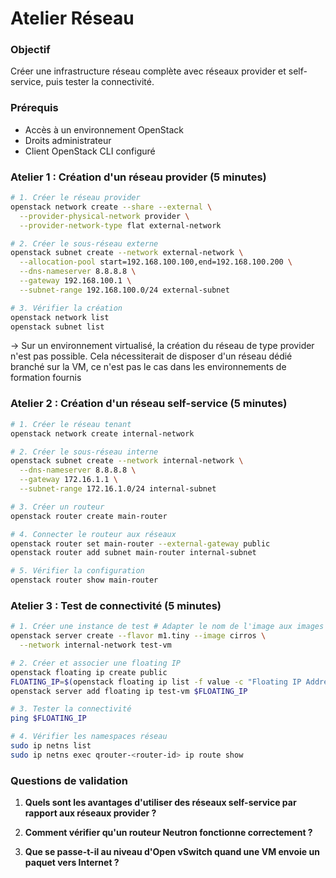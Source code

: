 # Atelier Réseau

### Objectif
Créer une infrastructure réseau complète avec réseaux provider et self-service, puis tester la connectivité.

### Prérequis
- Accès à un environnement OpenStack
- Droits administrateur
- Client OpenStack CLI configuré

### Atelier 1 : Création d'un réseau provider (5 minutes)

```bash
# 1. Créer le réseau provider
openstack network create --share --external \
  --provider-physical-network provider \
  --provider-network-type flat external-network

# 2. Créer le sous-réseau externe
openstack subnet create --network external-network \
  --allocation-pool start=192.168.100.100,end=192.168.100.200 \
  --dns-nameserver 8.8.8.8 \
  --gateway 192.168.100.1 \
  --subnet-range 192.168.100.0/24 external-subnet

# 3. Vérifier la création
openstack network list
openstack subnet list
```
-> Sur un environnement virtualisé, la création du réseau de type provider n'est pas possible. Cela nécessiterait de disposer d'un réseau dédié branché sur la VM, ce n'est pas le cas dans les environnements de formation fournis

### Atelier 2 : Création d'un réseau self-service (5 minutes)

```bash
# 1. Créer le réseau tenant
openstack network create internal-network

# 2. Créer le sous-réseau interne
openstack subnet create --network internal-network \
  --dns-nameserver 8.8.8.8 \
  --gateway 172.16.1.1 \
  --subnet-range 172.16.1.0/24 internal-subnet

# 3. Créer un routeur
openstack router create main-router

# 4. Connecter le routeur aux réseaux
openstack router set main-router --external-gateway public
openstack router add subnet main-router internal-subnet

# 5. Vérifier la configuration
openstack router show main-router
```

### Atelier 3 : Test de connectivité (5 minutes)

```bash
# 1. Créer une instance de test # Adapter le nom de l'image aux images disponibles dans votre environnement
openstack server create --flavor m1.tiny --image cirros \
  --network internal-network test-vm

# 2. Créer et associer une floating IP
openstack floating ip create public
FLOATING_IP=$(openstack floating ip list -f value -c "Floating IP Address" | head -1)
openstack server add floating ip test-vm $FLOATING_IP

# 3. Tester la connectivité
ping $FLOATING_IP

# 4. Vérifier les namespaces réseau
sudo ip netns list
sudo ip netns exec qrouter-<router-id> ip route show
```

### Questions de validation

1. **Quels sont les avantages d'utiliser des réseaux self-service par rapport aux réseaux provider ?**

2. **Comment vérifier qu'un routeur Neutron fonctionne correctement ?**

3. **Que se passe-t-il au niveau d'Open vSwitch quand une VM envoie un paquet vers Internet ?**
